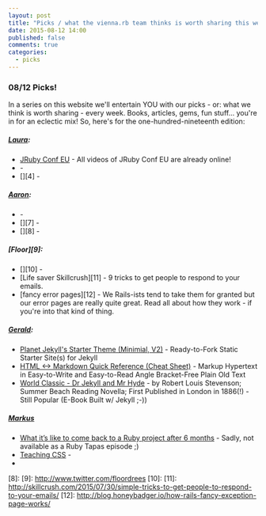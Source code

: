 ```yaml
---
layout: post
title: "Picks / what the vienna.rb team thinks is worth sharing this week"
date: 2015-08-12 14:00
published: false
comments: true
categories:
  - picks
---
```


### 08/12 Picks!

In a series on this website we'll entertain YOU with our picks - or: what we think is worth sharing - every week.
Books, articles, gems, fun stuff... you're in for an eclectic mix! So, here's for the one-hundred-nineteenth edition:

##### [Laura][1]:
- [JRuby Conf EU][2] - All videos of JRuby Conf EU are already online!
- [][3] -
- [][4] -

##### [Aaron][5]:
- [][6] -
- [][7] -
- [][8] -


##### [Floor][9]:
- [][10] -
- [Life saver Skillcrush][11] - 9 tricks to get people to respond to your emails.
- [fancy error pages][12] - We Rails-ists tend to take them for granted but our error pages are really quite great. Read all about how they work - if you're into that kind of thing.

##### [Gerald](https://twitter.com/viennahtml):
- [Planet Jekyll's Starter Theme (Minimial, V2)](https://github.com/planetjekyll/jekyll-starter-theme) - Ready-to-Fork Static Starter Site(s) for Jekyll
- [HTML <-> Markdown Quick Reference (Cheat Sheet)](http://writekit.github.io) - Markup Hypertext in Easy-to-Write and Easy-to-Read Angle Bracket-Free Plain Old Text
- [World Classic - Dr Jekyll and Mr Hyde](http://drjekyllthemes.github.io/jekyll-book-theme) - by Robert Louis Stevenson; Summer Beach Reading Novella; First Published in London in 1886(!) - Still Popular (E-Book Built w/ Jekyll ;-))

##### [Markus](https://twitter.com/nuclearsquid)
- [What it’s like to come back to a Ruby project after 6 months](http://devblog.avdi.org/2015/08/11/what-its-like-to-come-back-to-a-ruby-project-after-6-months/) - Sadly, not available as a Ruby Tapas episode ;)
- [Teaching CSS](http://www.bleonard.com/blog/2015/08/01/teaching-css/) - 
- []()



[1]: http://www.twitter.com/alicetragedy
[2]: http://confreaks.tv/events/jrubyconf2015
[3]:
[4]:
[5]: http://www.twitter.com/mraaroncruz
[6]:
[7]:
[8]:
[9]: http://www.twitter.com/floordrees
[10]:
[11]: http://skillcrush.com/2015/07/30/simple-tricks-to-get-people-to-respond-to-your-emails/
[12]: http://blog.honeybadger.io/how-rails-fancy-exception-page-works/
